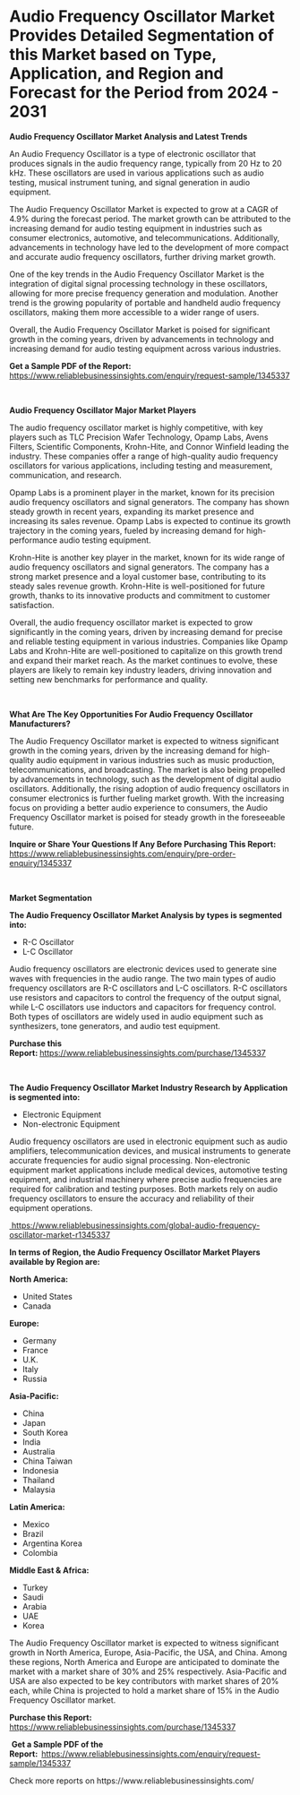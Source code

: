 <p><h1>Audio Frequency Oscillator Market Provides Detailed Segmentation of this Market based on Type, Application, and Region and Forecast for the Period from 2024 - 2031</h1></p><p><strong>Audio Frequency Oscillator Market Analysis and Latest Trends</strong></p>
<p><p>An Audio Frequency Oscillator is a type of electronic oscillator that produces signals in the audio frequency range, typically from 20 Hz to 20 kHz. These oscillators are used in various applications such as audio testing, musical instrument tuning, and signal generation in audio equipment.</p><p>The Audio Frequency Oscillator Market is expected to grow at a CAGR of 4.9% during the forecast period. The market growth can be attributed to the increasing demand for audio testing equipment in industries such as consumer electronics, automotive, and telecommunications. Additionally, advancements in technology have led to the development of more compact and accurate audio frequency oscillators, further driving market growth.</p><p>One of the key trends in the Audio Frequency Oscillator Market is the integration of digital signal processing technology in these oscillators, allowing for more precise frequency generation and modulation. Another trend is the growing popularity of portable and handheld audio frequency oscillators, making them more accessible to a wider range of users.</p><p>Overall, the Audio Frequency Oscillator Market is poised for significant growth in the coming years, driven by advancements in technology and increasing demand for audio testing equipment across various industries.</p></p>
<p><strong>Get a Sample PDF of the Report:&nbsp;</strong> <a href="https://www.reliablebusinessinsights.com/enquiry/request-sample/1345337">https://www.reliablebusinessinsights.com/enquiry/request-sample/1345337</a></p>
<p>&nbsp;</p>
<p><strong>Audio Frequency Oscillator Major Market Players</strong></p>
<p><p>The audio frequency oscillator market is highly competitive, with key players such as TLC Precision Wafer Technology, Opamp Labs, Avens Filters, Scientific Components, Krohn-Hite, and Connor Winfield leading the industry. These companies offer a range of high-quality audio frequency oscillators for various applications, including testing and measurement, communication, and research.</p><p>Opamp Labs is a prominent player in the market, known for its precision audio frequency oscillators and signal generators. The company has shown steady growth in recent years, expanding its market presence and increasing its sales revenue. Opamp Labs is expected to continue its growth trajectory in the coming years, fueled by increasing demand for high-performance audio testing equipment.</p><p>Krohn-Hite is another key player in the market, known for its wide range of audio frequency oscillators and signal generators. The company has a strong market presence and a loyal customer base, contributing to its steady sales revenue growth. Krohn-Hite is well-positioned for future growth, thanks to its innovative products and commitment to customer satisfaction.</p><p>Overall, the audio frequency oscillator market is expected to grow significantly in the coming years, driven by increasing demand for precise and reliable testing equipment in various industries. Companies like Opamp Labs and Krohn-Hite are well-positioned to capitalize on this growth trend and expand their market reach. As the market continues to evolve, these players are likely to remain key industry leaders, driving innovation and setting new benchmarks for performance and quality.</p></p>
<p>&nbsp;</p>
<p><strong>What Are The Key Opportunities For Audio Frequency Oscillator Manufacturers?</strong></p>
<p><p>The Audio Frequency Oscillator market is expected to witness significant growth in the coming years, driven by the increasing demand for high-quality audio equipment in various industries such as music production, telecommunications, and broadcasting. The market is also being propelled by advancements in technology, such as the development of digital audio oscillators. Additionally, the rising adoption of audio frequency oscillators in consumer electronics is further fueling market growth. With the increasing focus on providing a better audio experience to consumers, the Audio Frequency Oscillator market is poised for steady growth in the foreseeable future.</p></p>
<p><strong>Inquire or Share Your Questions If Any Before Purchasing This Report:</strong> <a href="https://www.reliablebusinessinsights.com/enquiry/pre-order-enquiry/1345337">https://www.reliablebusinessinsights.com/enquiry/pre-order-enquiry/1345337</a></p>
<p>&nbsp;</p>
<p><strong>Market Segmentation</strong></p>
<p><strong>The Audio Frequency Oscillator Market Analysis by types is segmented into:</strong></p>
<p><ul><li>R-C Oscillator</li><li>L-C Oscillator</li></ul></p>
<p><p>Audio frequency oscillators are electronic devices used to generate sine waves with frequencies in the audio range. The two main types of audio frequency oscillators are R-C oscillators and L-C oscillators. R-C oscillators use resistors and capacitors to control the frequency of the output signal, while L-C oscillators use inductors and capacitors for frequency control. Both types of oscillators are widely used in audio equipment such as synthesizers, tone generators, and audio test equipment.</p></p>
<p><strong>Purchase this Report:&nbsp;</strong><a href="https://www.reliablebusinessinsights.com/purchase/1345337">https://www.reliablebusinessinsights.com/purchase/1345337</a></p>
<p>&nbsp;</p>
<p><strong>The Audio Frequency Oscillator Market Industry Research by Application is segmented into:</strong></p>
<p><ul><li>Electronic Equipment</li><li>Non-electronic Equipment</li></ul></p>
<p><p>Audio frequency oscillators are used in electronic equipment such as audio amplifiers, telecommunication devices, and musical instruments to generate accurate frequencies for audio signal processing. Non-electronic equipment market applications include medical devices, automotive testing equipment, and industrial machinery where precise audio frequencies are required for calibration and testing purposes. Both markets rely on audio frequency oscillators to ensure the accuracy and reliability of their equipment operations.</p></p>
<p><a href="https://www.reliablebusinessinsights.com/global-audio-frequency-oscillator-market-r1345337">&nbsp;https://www.reliablebusinessinsights.com/global-audio-frequency-oscillator-market-r1345337</a></p>
<p><strong>In terms of Region, the Audio Frequency Oscillator Market Players available by Region are:</strong></p>
<p>
    <p> <strong> North America: </strong>
        <ul>
            <li>United States</li>
            <li>Canada</li>
        </ul>
        </p> 
    <p> <strong> Europe: </strong>
        <ul>
            <li>Germany</li>
            <li>France</li>
            <li>U.K.</li>
            <li>Italy</li>
            <li>Russia</li>
        </ul>
        </p> 
    <p> <strong> Asia-Pacific: </strong>
        <ul>
            <li>China</li>
            <li>Japan</li>
            <li>South Korea</li>
            <li>India</li>
            <li>Australia</li>
            <li>China Taiwan</li>
            <li>Indonesia</li>
            <li>Thailand</li>
            <li>Malaysia</li>
        </ul>
        </p> 
    <p> <strong> Latin America: </strong>
        <ul>
            <li>Mexico</li>
            <li>Brazil</li>
            <li>Argentina Korea</li>
            <li>Colombia</li>
        </ul>
        </p> 
    <p> <strong> Middle East & Africa: </strong>
        <ul>
            <li>Turkey</li>
            <li>Saudi</li>
            <li>Arabia</li>
            <li>UAE</li>
            <li>Korea</li>
        </ul>
    </p>
    </p>
<p><p>The Audio Frequency Oscillator market is expected to witness significant growth in North America, Europe, Asia-Pacific, the USA, and China. Among these regions, North America and Europe are anticipated to dominate the market with a market share of 30% and 25% respectively. Asia-Pacific and USA are also expected to be key contributors with market shares of 20% each, while China is projected to hold a market share of 15% in the Audio Frequency Oscillator market.</p></p>
<p><strong>Purchase this Report: </strong><a href="https://www.reliablebusinessinsights.com/purchase/1345337">https://www.reliablebusinessinsights.com/purchase/1345337</a></p>
<p>&nbsp;<strong>Get a Sample PDF of the Report:&nbsp;&nbsp;</strong><a href="https://www.reliablebusinessinsights.com/enquiry/request-sample/1345337">https://www.reliablebusinessinsights.com/enquiry/request-sample/1345337</a></p>
<p><strong></strong></p>
<p>Check more reports on https://www.reliablebusinessinsights.com/</p>